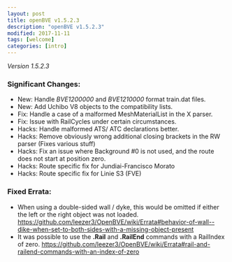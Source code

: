 ```yaml
---
layout: post
title: openBVE v1.5.2.3
description: "openBVE v1.5.2.3"
modified: 2017-11-11
tags: [welcome]
categories: [intro]
---
```


*Version 1.5.2.3*

### Significant Changes:

* New: Handle _BVE1200000_ and _BVE1210000_ format train.dat files.
* New: Add Uchibo V8 objects to the compatibility lists.
* Fix: Handle a case of a malformed MeshMaterialList in the X parser.
* Fix: Issue with RailCycles under certain circumstances.
* Hacks: Handle malformed ATS/ ATC declarations better.
* Hacks: Remove obviously wrong additional closing brackets in the RW parser (Fixes various stuff)
* Hacks: Fix an issue where Background #0 is not used, and the route does not start at position zero.
* Hacks: Route specific fix for Jundiai-Francisco Morato
* Hacks: Route specific fix for Linie S3 (FVE)

### Fixed Errata:

* When using a double-sided wall / dyke, this would be omitted if either the left or the right object was not loaded.  
https://github.com/leezer3/OpenBVE/wiki/Errata#behavior-of-wall--dike-when-set-to-both-sides-with-a-missing-object-present
* It was possible to use the __.Rail__ and __.RailEnd__ commands with a RailIndex of zero. 
https://github.com/leezer3/OpenBVE/wiki/Errata#rail-and-railend-commands-with-an-index-of-zero

